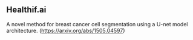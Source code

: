 ## Healthif.ai

A novel method for breast cancer cell segmentation using a U-net model architecture. (https://arxiv.org/abs/1505.04597)
